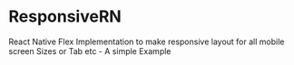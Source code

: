# ResponsiveRN
React Native Flex Implementation to make responsive layout for all mobile screen Sizes or Tab etc -  A simple Example
